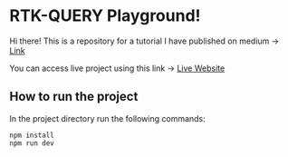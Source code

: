 # RTK-QUERY Playground!

Hi there! This is a repository for a tutorial I have published on medium -> [Link](url)

You can access live project using this link -> [Live Website](https://hosseinamd.github.io/rtk-query-playground/)


## How to run the project
In the project directory run the following commands:

    npm install
    npm run dev

